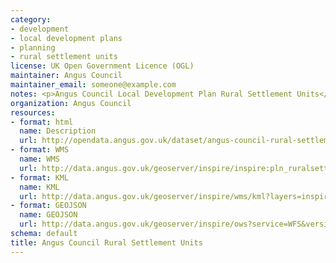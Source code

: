 ```yaml
---
category:
- development
- local development plans
- planning
- rural settlement units
license: UK Open Government Licence (OGL)
maintainer: Angus Council
maintainer_email: someone@example.com
notes: <p>Angus Council Local Development Plan Rural Settlement Units</p>
organization: Angus Council
resources:
- format: html
  name: Description
  url: http://opendata.angus.gov.uk/dataset/angus-council-rural-settlement-units
- format: WMS
  name: WMS
  url: http://data.angus.gov.uk/geoserver/inspire/inspire:pln_ruralsettlementunits/wms?service=WMS&request=GetMap
- format: KML
  name: KML
  url: http://data.angus.gov.uk/geoserver/inspire/wms/kml?layers=inspire:pln_ruralsettlementunits&mode=download
- format: GEOJSON
  name: GEOJSON
  url: http://data.angus.gov.uk/geoserver/inspire/ows?service=WFS&version=1.0.0&request=GetFeature&typeName=inspire:pln_ruralsettlementunits&outputFormat=application%2Fjson&srsName=EPSG:3857
schema: default
title: Angus Council Rural Settlement Units
---
```

